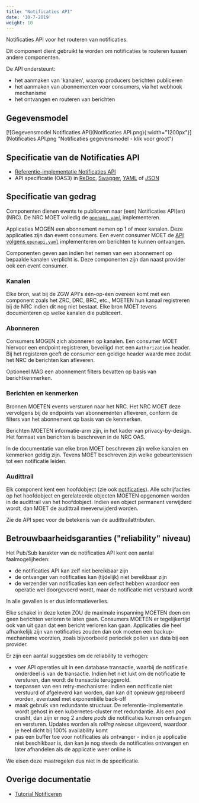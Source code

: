 ```yaml
---
title: "Notificaties API"
date: '10-7-2019'
weight: 10
---
```


Notificaties API voor het routeren van notificaties.

Dit component dient gebruikt te worden om notificaties te routeren tussen
andere componenten.

De API ondersteunt:

* het aanmaken van 'kanalen', waarop producers berichten publiceren
* het aanmaken van abonnementen voor consumers, via het webhook mechanisme
* het ontvangen en routeren van berichten


## Gegevensmodel

[![Gegevensmodel Notificaties API](Notificaties API.png){:width="1200px"}](Notificaties API.png "Notificaties gegevensmodel - klik voor groot")


## Specificatie van de Notificaties API

* [Referentie-implementatie Notificaties API](https://notificaties-api.vng.cloud)
* API specificatie (OAS3) in
  [ReDoc](https://notificaties-api.vng.cloud/api/v1/schema/),
  [Swagger](https://petstore.swagger.io/?url=https://notificaties-api.vng.cloud/api/v1/schema/openapi.yaml),
  [YAML](https://notificaties-api.vng.cloud/api/v1/schema/openapi.yaml) of
  [JSON](https://notificaties-api.vng.cloud/api/v1/schema/openapi.json)


## Specificatie van gedrag

Componenten dienen events te publiceren naar (een)
Notificaties API(en) (NRC). De NRC MOET volledig de
[`openapi.yaml`](../../../api-specificatie/nrc/openapi.yaml) implementeren.

Applicaties MOGEN een abonnement nemen op 1 of meer kanalen. Deze applicaties
zijn dan event consumers. Een event consumer MOET de
[API volgens `openapi.yaml`](../../../api-specificatie/nrc/consumer-api/openapi.yaml)
implementeren om berichten te kunnen ontvangen.

Componenten geven aan indien het nemen van een abonnement op bepaalde kanalen
verplicht is. Deze componenten zijn dan naast provider ook een event consumer.

### Kanalen

Elke bron, wat bij de ZGW API's één-op-éen overeen komt met een component
zoals het ZRC, DRC, BRC, etc., MOETEN hun kanaal registreren bij de NRC indien
dit nog niet bestaat. Elke bron MOET tevens documenteren op welke kanalen die
publiceert.

### Abonneren

Consumers MOGEN zich abonneren op kanalen. Een consumer MOET hiervoor een
endpoint registreren, beveiligd met een `Authorization` header. Bij het
registeren geeft de consumer een geldige header waarde mee zodat het NRC de
berichten kan afleveren.

Optioneel MAG een abonnement filters bevatten op basis van berichtkenmerken.

### Berichten en kenmerken

Bronnen MOETEN events versturen naar het NRC. Het NRC MOET deze vervolgens
bij de endpoints van abonnementen afleveren, conform de filters van het
abonnement op basis van de kenmerken.

Berichten MOETEN informatie-arm zijn, in het kader van privacy-by-design. Het
formaat van berichten is beschreven in de NRC OAS.

In de documentatie van elke bron MOET beschreven zijn welke kanalen en
kenmerken geldig zijn. Tevens MOET beschreven zijn welke gebeurtenissen tot
een notificatie leiden.


### Audittrail

Elk component kent een hoofdobject (zie ook [notificaties](#notificaties)).
Alle schrijfacties op het hoofdobject en gerelateerde objecten MOETEN opgenomen
worden in de audittrail van het hoofdobject. Indien een object permanent
verwijderd wordt, dan MOET de audittrail meeverwijderd worden.

Zie de API spec voor de betekenis van de audittrailattributen.

## Betrouwbaarheidsgaranties ("reliability" niveau)

Het Pub/Sub karakter van de notificaties API kent een aantal faalmogelijheden:

* de notificaties API kan zelf niet bereikbaar zijn
* de ontvanger van notificaties kan (tijdelijk) niet bereikbaar zijn
* de verzender van notificaties kan een defect hebben waardoor een operatie wel
  doorgevoerd wordt, maar de notificatie niet verstuurd wordt

In alle gevallen is er dus informatieverlies.

Elke schakel in deze keten ZOU de maximale inspanning MOETEN doen om geen
berichten verloren te laten gaan. Consumers MOETEN er tegelijkertijd ook van
uit gaan dat een bericht verloren kan gaan. Applicaties die heel afhankelijk
zijn van notificaties zouden dan ook moeten een backup-mechanisme voorzien,
zoals bijvoorbeeld periodiek pollen van data bij een provider.

Er zijn een aantal suggesties om de reliability te verhogen:

* voer API operaties uit in een database transactie, waarbij de notificatie
  onderdeel is van de transactie. Indien het niet lukt om de notificatie te
  versturen, dan wordt de transactie teruggerold.
* toepassen van een retry-mechanisme: indien een notificatie niet verstuurd of
  afgeleverd kan worden, dan kan dit opnieuw geprobeerd worden, eventueel met
  exponentiële back-off
* maak gebruik van redundante structuur. De referentie-implementatie wordt
  gehost in een kubernetes-cluster met redundantie. Als een _pod_ crasht, dan
  zijn er nog 2 andere _pods_ die notificaties kunnen ontvangen en versturen.
  Updates worden als _rolling release_ uitgevoerd, waardoor je heel dicht bij
  100% availability komt
* pas een buffer toe voor notificaties als ontvanger - indien je applicatie
  niet beschikbaar is, dan kan je nog steeds de notificaties ontvangen en later
  afhandelen als de applicatie weer online is

We eisen deze maatregelen dus niet in de specificatie.


## Overige documentatie

* [Tutorial Notificeren](../../ontwikkelaars/handleidingen-en-tutorials/notificeren)
